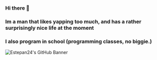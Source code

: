 ### Hi there 👋
### Im a man that likes yapping too much, and has a rather surprisingly nice life at the moment 
### I also program in school (programming classes, no biggie.)

![Estepan24's GitHub Banner](https://www.google.com/url?sa=i&url=https%3A%2F%2Fen.wikipedia.org%2Fwiki%2FMaster_of_Puppets&psig=AOvVaw1I9sVDBJvaHHN1r-X9p9R2&ust=1712801725793000&source=images&cd=vfe&opi=89978449&ved=0CBIQjRxqFwoTCKjF9uTJtoUDFQAAAAAdAAAAABAE)
<!--
Estepan24/Estepan24** is a ✨ _special_ ✨ repository because its `README.md` (this file) appears on your GitHub profile.

Here are some ideas to get you started:

- 🔭 I’m currently working on this account 
- 🌱 I’m currently learning nothing and im not interested programming, just in here for the points. :)
-->
